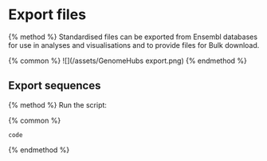 # Export files

{% method %}
Standardised files can be exported from Ensembl databases for use in analyses and visualisations and to provide files for Bulk download.  

{% common %}
![](/assets/GenomeHubs export.png)
{% endmethod %}


## Export sequences

{% method %}
Run the script:

{% common %}
```
code
```

{% endmethod %}


